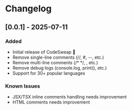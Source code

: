 # Changelog

## [0.0.1] - 2025-07-11

### Added
- Initial release of CodeSweap 🚀
- Remove single-line comments (//, #, --, etc.)
- Remove multi-line comments (/* */, <!-- -->, etc.)
- Remove debug logs (console.log, print(), etc.)
- Support for 30+ popular languages

### Known Issues
- JSX/TSX inline comments handling needs improvement
- HTML comments needs improvement
